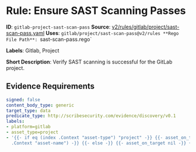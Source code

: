 # Rule: Ensure SAST Scanning Passes

**ID**: `gitlab-project-sast-scan-pass`
**Source**: [v2/rules/gitlab/project/sast-scan-pass.yaml](https://github.com/scribe-public/sample-policies/v2/rules/gitlab/project/sast-scan-pass.yaml)
**Uses**: `gitlab/project/sast-scan-pass@v2/rules
**Rego File Path**: `sast-scan-pass.rego`

**Labels**: Gitlab, Project

**Short Description**: Verify SAST scanning is successful for the GitLab project.

## Evidence Requirements

```yaml
signed: false
content_body_type: generic
target_type: data
predicate_type: http://scribesecurity.com/evidence/discovery/v0.1
labels:
- platform=gitlab
- asset_type=project
- '{{- if eq (index .Context "asset-type") "project" -}} {{- asset_on_target (index
  .Context "asset-name") -}} {{- else -}} {{- asset_on_target nil -}} {{- end -}}'
```
